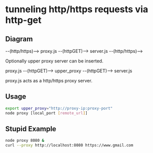 tunneling http/https requests via http-get
==========================================

Diagram
-------

--(http/https)--> proxy.js --(httpGET)--> server.js --(http/https)-->

Optionally upper proxy server can be inserted.

proxy.js --(httpGET)--> upper_proxy --(httpGET)--> server.js

proxy.js acts as a http/https proxy server.

Usage
-----

```sh
export upper_proxy="http://proxy-ip:proxy-port"
node proxy [local_port [remote_url]]
```

Stupid Example
--------------

```sh
node proxy 8080 &
curl --proxy http://localhost:8080 https://www.gmail.com
```
